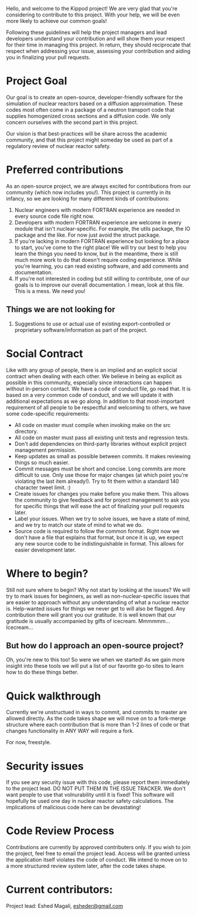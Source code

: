 Hello, and welcome to the Kippod project! We are very glad that you're considering to contribute to this project. With your help, we will be even more likely to achieve our common goals!

Following these guidelines will help the project managers and lead developers understand your contribution and will show them your respect for their time in managing this project. In return, they should reciprocate that respect when addressing your issue, assessing your contribution and aiding you in finalizing your pull requests.

# Project Goal
Our goal is to create an open-source, developer-friendly software for the simulation of nuclear reactors based on a diffusion approximation. These codes most often come in a package of a neutron transport code that supplies homogenized cross sections and a diffusion code. We only concern ourselves with the second part in this project.

Our vision is that best-practices will be share across the academic community, and that this project might someday be used as part of a regulatory review of nuclear reactor safety.

# Preferred contributions
As an open-source project, we are always excited for contributions from our community (which now includes you!).
This project is currently in its infancy, so we are looking for many different kinds of contributions:
1. Nuclear engineers with modern FORTRAN experience are needed in every source code file right now.
2. Developers with modern FORTRAN experience are welcome in every module that isn't nuclear-specific. For example, the utils package, the IO package and the like. For now just avoid the struct package.
3. If you're lacking in modern FORTRAN experience but looking for a place to start, you've come to the right place! We will try our best to help you learn the things you need to know, but in the meantime, there is still much more work to do that doesn't require coding experience. While you're learning, you can read existing software, and add comments and documentation.
4. If you're not interested in coding but still willing to contribute, one of our goals is to improve our overall documentation. I mean, look at this file. This is a mess. We need you!

## Things we are not looking for
1. Suggestions to use or actual use of existing export-controlled or proprietary software/information as part of the project.

# Social Contract
Like with any group of people, there is an implied and an explicit social contract when dealing with each other. We believe in being as explicit as possible in this community, especially since interactions can happen without in-person contact. We have a code of conduct file, go read that. It is based on a very common code of conduct, and we will update it with additional expectations as we go along.
In addition to that most-important requirement of all people to be respectful and welcoming to others, we have some code-specific requirements:
* All code on master must compile when invoking make on the src directory.
* All code on master must pass all existing unit tests and regression tests.
* Don't add dependencies on third-party libraries without explicit project management permission.
* Keep updates as small as possible between commits. It makes reviewing things so much easier.
* Commit messages must be short and concise. Long commits are more difficult to use. Only use those for major changes (at which point you're violating the last item already!). Try to fit them within a standard 140 character tweet limit. :)
* Create issues for changes you make before you make them. This allows the community to give feedback and for project management to ask you for specific things that will ease the act of finalizing your pull requests later.
* Label your issues. When we try to solve issues, we have a state of mind, and we try to match our state of mind to what we do.
* Source code is required to follow the common format. Right now we don't have a file that explains that format, but once it is up, we expect any new source code to be indistinguishable in format. This allows for easier development later.

# Where to begin?
Still not sure where to begin? Why not start by looking at the issues? We will try to mark issues for beginners, as well as non-nuclear-specific issues that are easier to approach without any understanding of what a nuclear reactor is.
Help-wanted issues for things we never get to will also be flagged. Any contribution there will grant you our gratitude. It is well known that our gratitude is usually accompanied by gifts of icecream. Mmmmmm... Icecream...

## But how do I approach an open-source project?
Oh, you're new to this too! So were we when we started! As we gain more insight into these tools we will put a list of our favorite go-to sites to learn how to do these things better.

# Quick walkthrough
Currently we're unstructued in ways to commit, and commits to master are allowed directly. As the code takes shape we will move on to a fork-merge structure where each contribution that is more than 1-2 lines of code or that changes functionality in ANY WAY will require a fork.

For now, freestyle.

# Security issues
If you see any security issue with this code, please report them immediately to the project lead. DO NOT PUT THEM IN THE ISSUE TRACKER. We don't want people to use that volnurability until it is fixed! This software will hopefully be used one day in nuclear reactor safety calculations. The implications of malicious code here can be devastating!

# Code Review Process
Contributions are currently by approved contributers only. If you wish to join the project, feel free to email the project lead. Access will be granted unless the application itself violates the code of conduct.
We intend to move on to a more structured review system later, after the code takes shape.

# Current contributors:

Project lead: Eshed Magali, esheder@gmail.com
